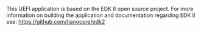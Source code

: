 This UEFI application is based on the EDK II open source project. For more information on building the application and documentation regarding EDK II see: https://github.com/tianocore/edk2
